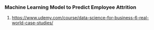 ### Machine Learning Model to Predict Employee Attrition 

1. https://www.udemy.com/course/data-science-for-business-6-real-world-case-studies/
